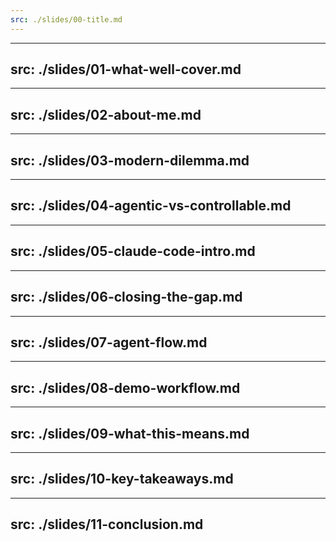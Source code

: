 ```yaml
---
src: ./slides/00-title.md
---
```


---
src: ./slides/01-what-well-cover.md
---

---
src: ./slides/02-about-me.md
---

---
src: ./slides/03-modern-dilemma.md
---

---
src: ./slides/04-agentic-vs-controllable.md
---

---
src: ./slides/05-claude-code-intro.md
---

---
src: ./slides/06-closing-the-gap.md
---

---
src: ./slides/07-agent-flow.md
---

---
src: ./slides/08-demo-workflow.md
---

---
src: ./slides/09-what-this-means.md
---

---
src: ./slides/10-key-takeaways.md
---

---
src: ./slides/11-conclusion.md
---
